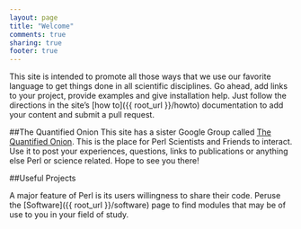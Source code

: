 ```yaml
---
layout: page
title: "Welcome"
comments: true
sharing: true
footer: true
---
```


This site is intended to promote all those ways that we use our favorite language to get things done in all scientific disciplines. Go ahead, add links to your project, provide examples and give installation help. Just follow the directions in the site’s [how to]({{ root_url }}/howto) documentation to add your content and submit a pull request.

##The Quantified Onion
This site has a sister Google Group called <a href="https://groups.google.com/forum/#!forum/the-quantified-onion" target="_blank">The Quantified Onion</a>. This is the place for Perl Scientists and Friends to interact. Use it to post your experiences, questions, links to publications or anything else Perl or science related. Hope to see you there!

##Useful Projects

A major feature of Perl is its users willingness to share their code. Peruse the [Software]({{ root_url }}/software) page to find modules that may be of use to you in your field of study.


